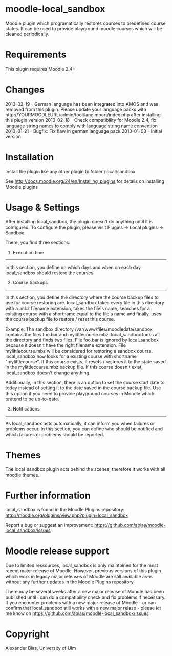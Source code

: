 moodle-local_sandbox
====================
Moodle plugin which programatically restores courses to predefined course states. It can be used to provide playground moodle courses which will be cleaned periodically.


Requirements
============
This plugin requires Moodle 2.4+


Changes
=======
2013-02-19 - German language has been integrated into AMOS and was removed from this plugin. Please update your language packs with http://YOURMOODLEURL/admin/tool/langimport/index.php after installing this plugin version
2013-02-18 - Check compatibility for Moodle 2.4, fix language string names to comply with language string name convention
2013-01-21 - Bugfix: Fix flaw in german language pack
2013-01-08 - Initial version


Installation
============
Install the plugin like any other plugin to folder
/local/sandbox

See http://docs.moodle.org/24/en/Installing_plugins for details on installing Moodle plugins


Usage & Settings
================
After installing local_sandbox, the plugin doesn't do anything until it is configured.
To configure the plugin, please visit Plugins -> Local plugins -> Sandbox.

There, you find three sections:

1. Execution time
-----------------
In this section, you define on which days and when on each day local_sandbox should restore the courses.

2. Course backups
-----------------
In this section, you define the directory where the course backup files to use for course restoring are. local_sandbox takes every file in this directory with a .mbz filename extension, takes the file's name, searches for a existing course with a shortname equal to the file's name and finally, uses the course backup file to restore / reset this course.

Example:
The sandbox directory /var/www/files/moodledata/sandbox contains the files foo.bar and mylittlecourse.mbz. local_sandbox looks at the directory and finds two files. File foo.bar is ignored by local_sandbox because it doesn't have the right filename extension. File mylittlecourse.mbz will be considered for restoring a sandbox course. local_sandbox now looks for a existing course with shortname "mylittlecourse". If this course exists, it resets / restores it to the state saved in the mylittlecourse.mbz backup file. If this course doesn't exist, local_sandbox doesn't change anything.

Additionally, in this section, there is an option to set the course start date to today instead of setting it to the date saved in the course backup file. Use this option if you need to provide playground courses in Moodle which pretend to be up-to-date.

3. Notifications
----------------
As local_sandbox acts automatically, it can inform you when failures or problems occur. In this section, you can define who should be notified and which failures or problems should be reported.


Themes
======
The local_sandbox plugin acts behind the scenes, therefore it works with all moodle themes.


Further information
===================
local_sandbox is found in the Moodle Plugins repository: http://moodle.org/plugins/view.php?plugin=local_sandbox

Report a bug or suggest an improvement: https://github.com/abias/moodle-local_sandbox/issues


Moodle release support
======================
Due to limited ressources, local_sandbox is only maintained for the most recent major release of Moodle. However, previous versions of this plugin which work in legacy major releases of Moodle are still available as-is without any further updates in the Moodle Plugins repository.

There may be several weeks after a new major release of Moodle has been published until I can do a compatibility check and fix problems if necessary. If you encounter problems with a new major release of Moodle - or can confirm that local_sandbox still works with a new major relase - please let me know on https://github.com/abias/moodle-local_sandbox/issues


Copyright
=========
Alexander Bias, University of Ulm